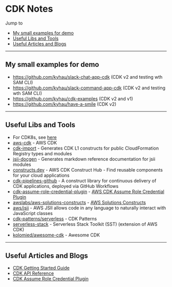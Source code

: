 # CDK Notes

Jump to
- [My small examples for demo](#my-small-examples-for-demo)
- [Useful Libs and Tools](#useful-libs-and-tools)
- [Useful Articles and Blogs](#useful-articles-and-blogs)


---
## My small examples for demo

- https://github.com/kyhau/slack-chat-app-cdk (CDK v2 and testing wth SAM CLI)
- https://github.com/kyhau/slack-command-app-cdk (CDK v2 and testing wth SAM CLI)
- https://github.com/kyhau/cdk-examples (CDK v2 and v1)
- https://github.com/kyhau/have-a-smile (CDK v2)


---
## Useful Libs and Tools

- For CDK8s, see [here](../EKS/README.md)
- [aws-cdk](https://github.com/aws/aws-cdk) - AWS CDK
- [cdk-import](https://github.com/cdklabs/cdk-import) - Generates CDK L1 constructs for public CloudFormation Registry types and modules
- [jsii-docgen](https://github.com/cdklabs/jsii-docgen) - Generates markdown reference documentation for jsii modules
- [constructs.dev](https://constructs.dev/) - AWS CDK Construct Hub - Find reusable components for your cloud applications
- [cdk-pipelines-github](https://constructs.dev/packages/cdk-pipelines-github) - A construct library for continuous delivery of CDK applications, deployed via GitHub Workflows
- [cdk-assume-role-credential-plugin](https://github.com/aws-samples/cdk-assume-role-credential-plugin) - [AWS CDK Assume Role Credential Plugin](https://aws.amazon.com/blogs/devops/cdk-credential-plugin/)
- [awslabs/aws-solutions-constructs](https://github.com/awslabs/aws-solutions-constructs) - [AWS Solutions Constructs](https://docs.aws.amazon.com/solutions/latest/constructs/api-reference.html)
- [aws/jsii](https://github.com/aws/jsii) - AWS JSII allows code in any language to naturally interact with JavaScript classes
- [cdk-patterns/serverless](https://github.com/cdk-patterns/serverless) - CDK Patterns
- [serverless-stack](https://github.com/serverless-stack/serverless-stack) - Serverless Stack Toolkit (SST) (extension of AWS CDK)
- [kolomied/awesome-cdk](https://github.com/kolomied/awesome-cdk) - Awesome CDK

---
## Useful Articles and Blogs

- [CDK Getting Started Guide](https://docs.aws.amazon.com/cdk/latest/guide/getting_started.html)
- [CDK API Reference](https://docs.aws.amazon.com/cdk/api/latest/docs/aws-construct-library.html)
- [CDK Assume Role Credential Plugin](https://aws.amazon.com/blogs/devops/cdk-credential-plugin/)
